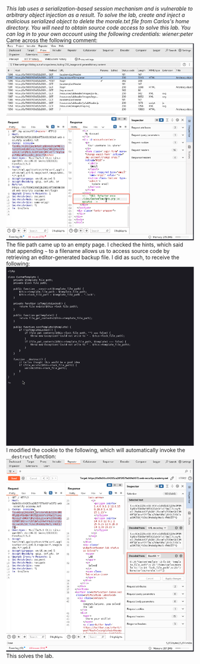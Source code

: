 *This lab uses a serialization-based session mechanism and is vulnerable to arbitrary object injection as a result. To solve the lab, create and inject a malicious serialized object to delete the morale.txt file from Carlos's home directory. You will need to obtain source code access to solve this lab.
You can log in to your own account using the following credentials: wiener:peter*
Came across the following comment:
![Screenshot 2024-05-30 at 3.43.47 PM](images/Screenshot%202024-05-30%20at%203.43.47%20PM.png)
The file path came up to an empty page. I checked the hints, which said that appending `~` to a filename allows us to access source code by retrieving an editor-generated backup file. I did as such, to receive the following:
![Screenshot 2024-05-30 at 3.51.23 PM](images/Screenshot%202024-05-30%20at%203.51.23%20PM.png)
I modified the cookie to the following, which will automatically invoke the `__destruct` function:
![Screenshot 2024-05-30 at 4.32.25 PM 1](images/Screenshot%202024-05-30%20at%204.32.25%20PM%201.png)
This solves the lab. 